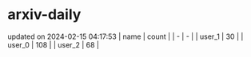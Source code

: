 # arxiv-daily
updated on 2024-02-15 04:17:53
| name | count |
| - | - |
| user_1 | 30 |
| user_0 | 108 |
| user_2 | 68 |
